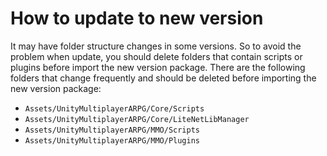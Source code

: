 # How to update to new version

It may have folder structure changes in some versions. So to avoid the problem when update, you should delete folders that contain scripts or plugins before import the new version package. There are the following folders that change frequently and should be deleted before importing the new version package:

- `Assets/UnityMultiplayerARPG/Core/Scripts`
- `Assets/UnityMultiplayerARPG/Core/LiteNetLibManager`
- `Assets/UnityMultiplayerARPG/MMO/Scripts`
- `Assets/UnityMultiplayerARPG/MMO/Plugins`
